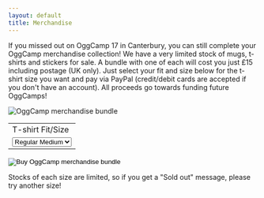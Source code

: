 ```yaml
---
layout: default
title: Merchandise
---
```

If you missed out on OggCamp 17 in Canterbury, you can still complete your OggCamp merchandise collection!  We have a very limited stock of mugs, t-shirts and stickers for sale.  A bundle with one of each will cost you just £15 including postage (UK only).  Just select your fit and size below for the t-shirt size you want and pay via PayPal (credit/debit cards are accepted if you don't have an account).  All proceeds go towards funding future OggCamps!

<img src="../files/merch.jpg" alt="OggCamp merchandise bundle"/>

<form action="https://www.paypal.com/cgi-bin/webscr" method="post" target="_top">
<input type="hidden" name="cmd" value="_s-xclick">
<input type="hidden" name="hosted_button_id" value="M97PXYGC4KL4U">
<table>
<tr><td><input type="hidden" name="on0" value="T-shirt Fit/Size"/><label for="os0">T-shirt Fit/Size</label></td></tr><tr><td><select name="os0">
	<option value="Regular Medium">Regular Medium </option>
	<option value="Regular Large">Regular Large </option>
	<option value="Regular XL">Regular XL </option>
	<option value="Regular XXL">Regular XXL </option>
	<option value="Slim Medium">Slim Medium </option>
	<option value="Slim Large">Slim Large </option>
	<option value="Slim XL">Slim XL </option>
	<option value="Slim XXL">Slim XXL </option>
</select> </td></tr>
</table>
<input type="image" src="https://www.paypalobjects.com/en_US/GB/i/btn/btn_buynowCC_LG.gif" border="0" name="submit" alt="Buy OggCamp merchandise bundle">
<img alt="" border="0" src="https://www.paypalobjects.com/en_GB/i/scr/pixel.gif" width="1" height="1">
</form>
Stocks of each size are limited, so if you get a "Sold out" message, please try another size!
